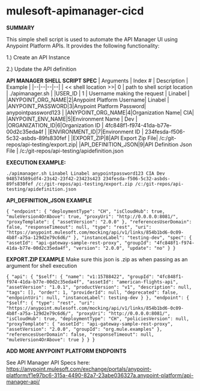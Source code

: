 # mulesoft-apimanager-cicd


**SUMMARY**

This simple shell script is used to automate the API Manager UI using Anypoint Platform APIs. It provides the following functionality:

1.) Create an API Instance

2.) Update the API definition


**API MANAGER SHELL SCRIPT SPEC**
| Arguments | Index # | Description | Example |
|--|--|--|--|
|  << shell location >>| 0 | path to shell script location | ./apimanager.sh |
|USER_ID | 1 | Username making the request | Linabel |
|ANYPOINT_ORG_NAME|2|Anypoint Platform Username| Linabel |
|ANYPOINT_PASSWORD|3|Anypoint Platform Password| anypointpassword123 |
|ANYPOINT_ORG_NAME|4|Organization Name| CIA|
|ANYPOINT_ENV_NAME|5|Environment Name | Dev |
|ORGANIZATION_ID|6|Organization ID | 4fc848f1-f974-41da-b77e-00d2c35eda4f |
|ENVIRONMENT_ID|7|Environment ID | 234fesda-f506-5c32-asbds-89fs830fef |
|EXPORT_ZIP|8|API Export Zip File| /c:/git-repos/api-testing/export.zip|
|API_DEFINITION_JSON|9|API Definition Json File | /c:/git-repos/api-testing/apidefinition.json


**EXECUTION EXAMPLE:**

`./apimanager.sh Linabel Linabel anypointpassword123 CIA Dev 948574589sdf4-23s42-23f42-23423s423 234fesda-f506-5c32-asbds-89fs830fef /c:/git-repos/api-testing/export.zip /c:/git-repos/api-testing/apidefinition.json`

**API_DEFINITION_JSON EXAMPLE**

`{
  "endpoint": {
    "deploymentType": "CH",
    "isCloudHub": true,
    "muleVersion4OrAbove": true,
    "proxyUri": "http://0.0.0.0:8081/",
    "proxyTemplate": {
      "assetVersion": "2.0.0"
    },
    "referencesUserDomain": false,
    "responseTimeout": null,
    "type": "rest",
    "uri": "https://anypoint.mulesoft.com/mocking/api/v1/links/854b1bd6-0c09-4b8f-a75a-129d2e79c6d6/"
  },
  "instanceLabel": "testing-dev",
  "spec": {
    "assetId": "api-gateway-sample-rest-proxy",
    "groupId": "4fc848f1-f974-41da-b77e-00d2c35eda4f",
    "version": "2.0.0",
    "update": "no"
  }
}`


**EXPORT.ZIP EXAMPLE**
Make sure this json is .zip as when passing as an argument for shell execution


  `{
  "api": {
    "$self": {
      "name": "v1:15788422",
      "groupId": "4fc848f1-f974-41da-b77e-00d2c35eda4f",
      "assetId": "american-flights-api",
      "assetVersion": "1.0.1",
      "productVersion": "v1",
      "description": null,
      "tags": [],
      "order": 1,
      "providerId": null,
      "deprecated": false,
      "endpointUri": null,
      "instanceLabel": testing-dev
    }
  },
  "endpoint": {
    "$self": {
      "type": "rest",
      "uri": "https://anypoint.mulesoft.com/mocking/api/v1/links/854b1bd6-0c09-4b8f-a75a-129d2e79c6d6/",
      "proxyUri": "http://0.0.0.0:8081/",
      "isCloudHub": true,
      "deploymentType": "CH",
      "policiesVersion": null,
      "proxyTemplate": {
        "assetId": "api-gateway-sample-rest-proxy",
        "assetVersion": "2.0.0",
        "groupId": "org.mule.examples"
      },
      "referencesUserDomain": false,
      "responseTimeout": null,
      "muleVersion4OrAbove": true
    }
  }
}`


**ADD MORE ANYPOINT PLATFORM ENDPOINTS**

See API Manager API Specs here: https://anypoint.mulesoft.com/exchange/portals/anypoint-platform/f1e97bc6-315a-4490-82a7-23abe036327a.anypoint-platform/api-manager-api/
